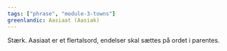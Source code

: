 ```yaml
---
tags: ["phrase", "module-3-towns"]
greenlandic: Aasiaat (Aasiak)
---
```

Stærk. Aasiaat er et flertalsord, endelser skal sættes på ordet i parentes.
